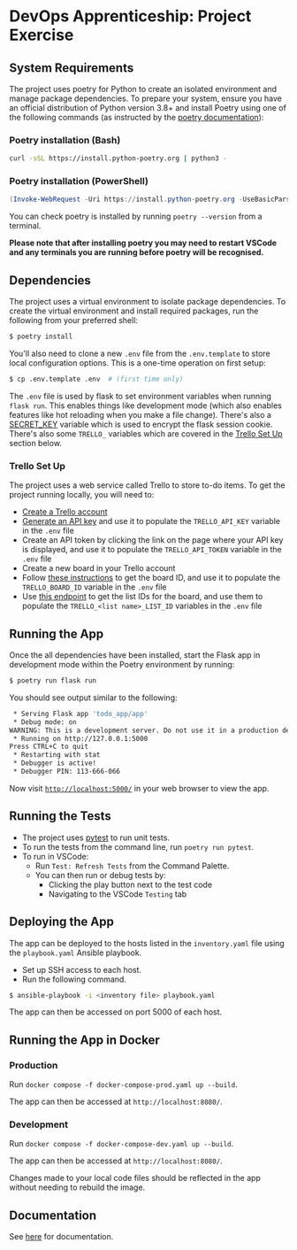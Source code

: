 # DevOps Apprenticeship: Project Exercise

## System Requirements

The project uses poetry for Python to create an isolated environment and manage package dependencies. To prepare your system, ensure you have an official distribution of Python version 3.8+ and install Poetry using one of the following commands (as instructed by the [poetry documentation](https://python-poetry.org/docs/#system-requirements)):

### Poetry installation (Bash)

```bash
curl -sSL https://install.python-poetry.org | python3 -
```

### Poetry installation (PowerShell)

```powershell
(Invoke-WebRequest -Uri https://install.python-poetry.org -UseBasicParsing).Content | py -
```

You can check poetry is installed by running `poetry --version` from a terminal.

**Please note that after installing poetry you may need to restart VSCode and any terminals you are running before poetry will be recognised.**

## Dependencies

The project uses a virtual environment to isolate package dependencies. To create the virtual environment and install required packages, run the following from your preferred shell:

```bash
$ poetry install
```

You'll also need to clone a new `.env` file from the `.env.template` to store local configuration options. This is a one-time operation on first setup:

```bash
$ cp .env.template .env  # (first time only)
```

The `.env` file is used by flask to set environment variables when running `flask run`. This enables things like development mode (which also enables features like hot reloading when you make a file change). There's also a [SECRET_KEY](https://flask.palletsprojects.com/en/2.3.x/config/#SECRET_KEY) variable which is used to encrypt the flask session cookie. There's also some `TRELLO_` variables which are covered in the [Trello Set Up](#trello-set-up) section below.

### Trello Set Up

The project uses a web service called Trello to store to-do items. To get the project running locally, you will need to:
* [Create a Trello account](https://trello.com/signup)
* [Generate an API key](https://developer.atlassian.com/cloud/trello/guides/rest-api/api-introduction/#managing-your-api-key) and use it to populate the `TRELLO_API_KEY` variable in the `.env` file
* Create an API token by clicking the link on the page where your API key is displayed, and use it to populate the `TRELLO_API_TOKEN` variable in the `.env` file
* Create a new board in your Trello account
* Follow [these instructions](https://developer.atlassian.com/cloud/trello/guides/rest-api/api-introduction/#your-first-api-call) to get the board ID, and use it to populate the `TRELLO_BOARD_ID` variable in the `.env` file
* Use [this endpoint](https://developer.atlassian.com/cloud/trello/rest/api-group-boards/#api-boards-id-lists-get) to get the list IDs for the board, and use them to populate the `TRELLO_<list name>_LIST_ID` variables in the `.env` file

## Running the App

Once the all dependencies have been installed, start the Flask app in development mode within the Poetry environment by running:
```bash
$ poetry run flask run
```

You should see output similar to the following:
```bash
 * Serving Flask app 'todo_app/app'
 * Debug mode: on
WARNING: This is a development server. Do not use it in a production deployment. Use a production WSGI server instead.
 * Running on http://127.0.0.1:5000
Press CTRL+C to quit
 * Restarting with stat
 * Debugger is active!
 * Debugger PIN: 113-666-066
```
Now visit [`http://localhost:5000/`](http://localhost:5000/) in your web browser to view the app.

## Running the Tests
* The project uses [pytest](https://docs.pytest.org/en/stable/) to run unit tests.
* To run the tests from the command line, run `poetry run pytest`.
* To run in VSCode:
    * Run `Test: Refresh Tests` from the Command Palette.
    * You can then run or debug tests by:
        * Clicking the play button next to the test code
        * Navigating to the VSCode `Testing` tab

## Deploying the App

The app can be deployed to the hosts listed in the `inventory.yaml` file using the `playbook.yaml` Ansible playbook.

- Set up SSH access to each host.
- Run the following command.

```bash
$ ansible-playbook -i <inventory file> playbook.yaml
```

The app can then be accessed on port 5000 of each host.

## Running the App in Docker

### Production

Run `docker compose -f docker-compose-prod.yaml up --build`.

The app can then be accessed at `http://localhost:8080/`. 

### Development

Run `docker compose -f docker-compose-dev.yaml up --build`.

The app can then be accessed at `http://localhost:8080/`. 

Changes made to your local code files should be reflected in the app without needing to rebuild the image.

## Documentation

See [here](docs/docs.md) for documentation.